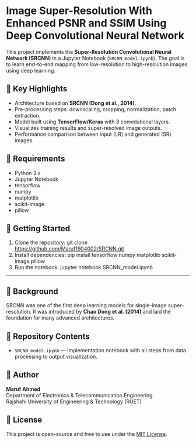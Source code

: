 # Image Super-Resolution With Enhanced PSNR and SSIM Using Deep Convolutional Neural Network

This project implements the **Super-Resolution Convolutional Neural Network (SRCNN)** in a Jupyter Notebook (`SRCNN_model.ipynb`). The goal is to learn end-to-end mapping from low-resolution to high-resolution images using deep learning.

## 📘 Key Highlights

- Architecture based on **SRCNN (Dong et al., 2014)**.
- Pre-processing steps: downscaling, cropping, normalization, patch extraction.
- Model built using **TensorFlow/Keras** with 3 convolutional layers.
- Visualizes training results and super-resolved image outputs.
- Performance comparison between input (LR) and generated (SR) images.

## 🧱 Requirements

- Python 3.x  
- Jupyter Notebook  
- tensorflow  
- numpy  
- matplotlib  
- scikit-image  
- pillow  

## 🚀 Getting Started

1. Clone the repository:
git clone https://github.com/Maruf1904002/SRCNN.git
2. Install dependencies:
pip install tensorflow numpy matplotlib scikit-image pillow
3. Run the notebook:
jupyter notebook SRCNN_model.ipynb

---

## 🔬 Background

SRCNN was one of the first deep learning models for single-image super-resolution. It was introduced by **Chao Dong et al. (2014)** and laid the foundation for many advanced architectures.

## 📂 Repository Contents

- `SRCNN_model.ipynb` — Implementation notebook with all steps from data processing to output visualization.

## 👤 Author

**Maruf Ahmed**  
Department of Electronics & Telecommunication Engineering  
Rajshahi University of Engineering & Technology (RUET)

## 📄 License

This project is open-source and free to use under the [MIT License](https://opensource.org/licenses/MIT).
